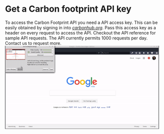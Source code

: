 # Get a Carbon footprint API key
To access the Carbon Footprint API you need a API access key. This can be easily obtained by signing in into *[carbonhub.org](https://carbonhub.org)*. Pass this access key as a header on every request to access the API. Checkout the API reference for sample API requests. The API currently permits 1000 requests per day. Contact us to request more.
![api key](./gif/api.gif)

